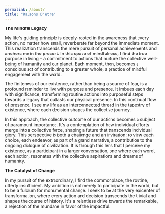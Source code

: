 ```yaml
---
permalink: /about/
title: "Raisons D'etre"
---
```

**The Mindful Legacy**

My life's guiding principle is deeply-rooted in the awareness that every action, no matter how small, reverberate far beyond the immediate moment. This realization transcends the mere pursuit of personal achievements and anchors me in the present. In this space of mindfulness, I find the true purpose in living – a commitment to actions that nurture the collective well-being of humanity and our planet. Each moment, then, becomes a conscious act of contributing to a greater whole, a practice of mindful engagement with the world.

The finiteness of our existence, rather than being a source of fear, is a profound reminder to live with purpose and presence. It imbues each day with significance, transforming routine actions into purposeful steps towards a legacy that outlasts our physical presence. In this continual flow of presence, I see my life as an interconnected thread in the tapestry of existence, where each decision shapes the collective journey.

In this approach, the collective outcome of our actions becomes a subject of paramount importance. It's a contemplation of how individual efforts merge into a collective force, shaping a future that transcends individual glory. This perspective is both a challenge and an invitation: to view each choice, each endeavor, as part of a grand narrative, a contribution to the ongoing dialogue of civilization. It is through this lens that I perceive my existence, as a participant in a larger conversation, one where each word, each action, resonates with the collective aspirations and dreams of humanity.

**The Catalyst of Change**

In my pursuit of the extraordinary, I find the commonplace, the routine, utterly insufficient. My ambition is not merely to participate in the world, but to be a fulcrum for monumental change. I seek to be at the very epicenter of transformation, where every action and decision transcends the trivial and shapes the course of history. It's a relentless drive towards the remarkable, a rejection of the mundane in favor of the impactful.
